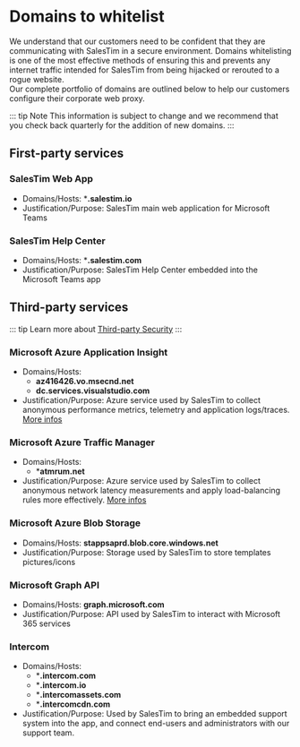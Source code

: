 # Domains to whitelist

<Classification level="public" />

We understand that our customers need to be confident that they are communicating with SalesTim in a secure environment. Domains whitelisting is one of the most effective methods of ensuring this and prevents any internet traffic intended for SalesTim from being hijacked or rerouted to a rogue website.  
Our complete portfolio of domains are outlined below to help our customers configure their corporate web proxy.

::: tip Note
This information is subject to change and we recommend that you check back quarterly for the addition of new domains.
:::

## First-party services

### SalesTim Web App
* Domains/Hosts: ***.salestim.io**
* Justification/Purpose: SalesTim main web application for Microsoft Teams

### SalesTim Help Center
* Domains/Hosts: ***.salestim.com**
* Justification/Purpose: SalesTim Help Center embedded into the Microsoft Teams app

## Third-party services

::: tip
Learn more about [Third-party Security](./thirdpartysecurity)
:::

### Microsoft Azure Application Insight
* Domains/Hosts:
  * **az416426.vo.msecnd.net**
  * **dc.services.visualstudio.com**
* Justification/Purpose: Azure service used by SalesTim to collect anonymous performance metrics, telemetry and application logs/traces. [More infos](https://docs.microsoft.com/en-us/azure/azure-monitor/app/ip-addresses)

### Microsoft Azure Traffic Manager
* Domains/Hosts:
  * ***atmrum.net**
* Justification/Purpose: Azure service used by SalesTim to collect anonymous network latency measurements and apply load-balancing rules more effectively. [More infos](https://docs.microsoft.com/en-us/azure/traffic-manager/traffic-manager-create-rum-web-pages)

### Microsoft Azure Blob Storage
* Domains/Hosts: **stappsaprd.blob.core.windows.net**
* Justification/Purpose: Storage used by SalesTim to store templates pictures/icons

### Microsoft Graph API
* Domains/Hosts: **graph.microsoft.com**
* Justification/Purpose: API used by SalesTim to interact with Microsoft 365 services

### Intercom
* Domains/Hosts:
  * ***.intercom.com**
  * ***.intercom.io**
  * ***.intercomassets.com**
  * ***.intercomcdn.com**
* Justification/Purpose: Used by SalesTim to bring an embedded support system into the app, and connect end-users and administrators with our support team.
